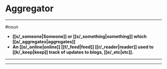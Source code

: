 # Aggregator
---
#noun
- **[[s/_someone|Someone]] or [[s/_something|something]] which [[a/_aggregates|aggregates]]**
- **An [[o/_online|online]] [[f/_feed|feed]] [[r/_reader|reader]] used to [[k/_keep|keep]] track of updates to blogs, [[e/_etc|etc]].**
---
---
